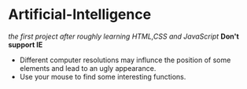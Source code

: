 # Artificial-Intelligence
*the first project after roughly learning HTML,CSS and JavaScript*
**Don't support IE**  
* Different computer resolutions may influnce the position of some elements and lead to an ugly appearance.  
* Use your mouse to find some interesting functions.
